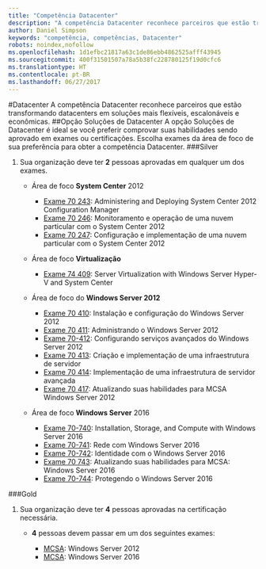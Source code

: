 ```yaml
---
title: "Competência Datacenter"
description: "A competência Datacenter reconhece parceiros que estão transformando datacenters em soluções mais flexíveis, escalonáveis e econômicas."
author: Daniel Simpson
keywords: "competência, competências, Datacenter"
robots: noindex,nofollow
ms.openlocfilehash: 1d1efbc21817a63c1de86ebb4862525afff43945
ms.sourcegitcommit: 400f31501507a78a5b38fc228780125f19d0cfc6
ms.translationtype: HT
ms.contentlocale: pt-BR
ms.lasthandoff: 06/27/2017
---
```

#<a name="datacenter"></a>Datacenter
A competência Datacenter reconhece parceiros que estão transformando datacenters em soluções mais flexíveis, escalonáveis e econômicas.
##<a name="datacenter-solutions-option"></a>Opção Soluções de Datacenter
A opção Soluções de Datacenter é ideal se você preferir comprovar suas habilidades sendo aprovado em exames ou certificações. Escolha exames da área de foco de sua preferência para obter a competência Datacenter.
###<a name="silver"></a>Silver
1. Sua organização deve ter **2** pessoas aprovadas em qualquer um dos exames.

    - Área de foco **System Center** 2012

        - [Exame 70 243](https://www.microsoft.com/en-us/learning/exam-70-243.aspx): Administering and Deploying System Center 2012 Configuration Manager
        - [Exame 70 246](https://www.microsoft.com/en-us/learning/exam-70-246.aspx): Monitoramento e operação de uma nuvem particular com o System Center 2012
        - [Exame 70 247](https://www.microsoft.com/en-us/learning/exam-70-247.aspx): Configuração e implementação de uma nuvem particular com o System Center 2012

    - Área de foco **Virtualização**

        - [Exame 74 409](https://www.microsoft.com/en-us/learning/exam-74-409.aspx): Server Virtualization with Windows Server Hyper-V and System Center

    - Área de foco do **Windows Server 2012**

        - [Exame 70 410](https://www.microsoft.com/en-us/learning/exam-70-410.aspx): Instalação e configuração do Windows Server 2012
        - [Exame 70 411](https://www.microsoft.com/en-us/learning/exam-70-411.aspx): Administrando o Windows Server 2012
        - [Exame 70-412](https://www.microsoft.com/en-us/learning/exam-70-412.aspx): Configurando serviços avançados do Windows Server 2012
        - [Exame 70 413](https://www.microsoft.com/en-us/learning/exam-70-413.aspx): Criação e implementação de uma infraestrutura de servidor
        - [Exame 70 414](https://www.microsoft.com/en-us/learning/exam-70-414.aspx): Implementação de uma infraestrutura de servidor avançada
        - [Exame 70 417](https://www.microsoft.com/en-us/learning/exam-70-417.aspx): Atualizando suas habilidades para MCSA Windows Server 2012

    - Área de foco **Windows Server** 2016
        - [Exame 70-740](https://www.microsoft.com/en-us/learning/exam-70-740.aspx): Installation, Storage, and Compute with Windows Server 2016
        - [Exame 70-741](https://www.microsoft.com/en-us/learning/exam-70-741.aspx): Rede com Windows Server 2016
        - [Exame 70-742](https://www.microsoft.com/en-us/learning/exam-70-742.aspx): Identidade com o Windows Server 2016
        - [Exame 70 743](https://www.microsoft.com/en-us/learning/exam-70-743.aspx): Atualizando suas habilidades para MCSA: Windows Server 2016
        - [Exame 70-744](https://www.microsoft.com/en-us/learning/exam-70-744.aspx): Protegendo o Windows Server 2016

###<a name="gold"></a>Gold
1. Sua organização deve ter **4** pessoas aprovadas na certificação necessária.

    - **4** pessoas devem passar em um dos seguintes exames:

        - [MCSA](https://www.microsoft.com/en-us/learning/mcsa-windows-server-certification.aspx): Windows Server 2012
        - [MCSA](https://www.microsoft.com/en-us/learning/mcsa-windows-server-2016-certification.aspx): Windows Server 2016
